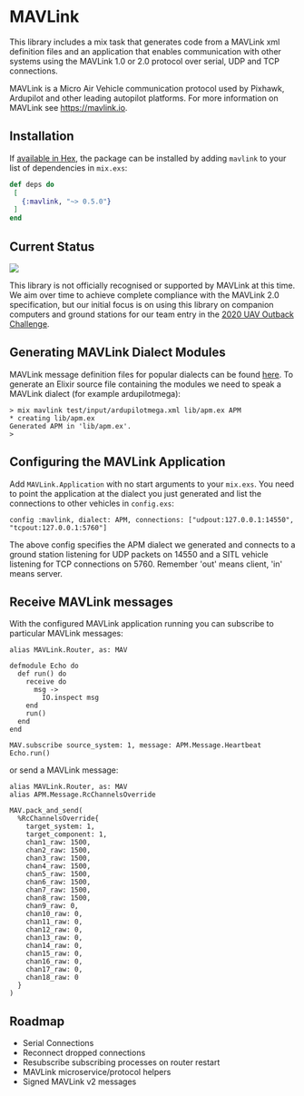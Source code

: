 # MAVLink

This library includes a mix task that generates code from a MAVLink xml
definition files and an application that enables communication with other
systems using the MAVLink 1.0 or 2.0 protocol over serial, UDP and TCP
connections.

MAVLink is a Micro Air Vehicle communication protocol used by Pixhawk, 
Ardupilot and other leading autopilot platforms. For more information
on MAVLink see https://mavlink.io.

## Installation

If [available in Hex](https://hex.pm/docs/publish), the package can be installed
by adding `mavlink` to your list of dependencies in `mix.exs`:

  ```elixir
 def deps do
   [
     {:mavlink, "~> 0.5.0"}
   ]
 end
 ```

## Current Status

![](https://github.com/beamuav/elixir-mavlink/workflows/Elixir/badge.svg)

This library is not officially recognised or supported by MAVLink at this
time. We aim over time to achieve complete compliance with the MAVLink 2.0
specification, but our initial focus is on using this library on companion
computers and ground stations for our team entry in the 
[2020 UAV Outback Challenge](https://uavchallenge.org/medical-rescue/).

## Generating MAVLink Dialect Modules
MAVLink message definition files for popular dialects can be found [here](https://github.com/mavlink/mavlink/tree/master/message_definitions/v1.0).
To generate an Elixir source file containing the modules we need to speak a MAVLink dialect (for example ardupilotmega):

```
> mix mavlink test/input/ardupilotmega.xml lib/apm.ex APM
* creating lib/apm.ex
Generated APM in 'lib/apm.ex'.
>
```

## Configuring the MAVLink Application
Add `MAVLink.Application` with no start arguments to your `mix.exs`. You need to point the application at the dialect you just generated 
and list the connections to other vehicles in `config.exs`:

```
config :mavlink, dialect: APM, connections: ["udpout:127.0.0.1:14550", "tcpout:127.0.0.1:5760"]
```

The above config specifies the APM dialect we generated and connects to a ground station listening for 
UDP packets on 14550 and a SITL vehicle listening for TCP connections on 5760. Remember 'out' means client, 
'in' means server.

## Receive MAVLink messages
With the configured MAVLink application running you can subscribe to particular MAVLink messages:

```
alias MAVLink.Router, as: MAV

defmodule Echo do
  def run() do
    receive do
      msg ->
        IO.inspect msg
    end
    run()
  end
end

MAV.subscribe source_system: 1, message: APM.Message.Heartbeat
Echo.run()
```

or send a MAVLink message:

```
alias MAVLink.Router, as: MAV
alias APM.Message.RcChannelsOverride

MAV.pack_and_send(
  %RcChannelsOverride{
    target_system: 1,
    target_component: 1,
    chan1_raw: 1500,
    chan2_raw: 1500,
    chan3_raw: 1500,
    chan4_raw: 1500,
    chan5_raw: 1500,
    chan6_raw: 1500,
    chan7_raw: 1500,
    chan8_raw: 1500,
    chan9_raw: 0,
    chan10_raw: 0,
    chan11_raw: 0,
    chan12_raw: 0,
    chan13_raw: 0,
    chan14_raw: 0,
    chan15_raw: 0,
    chan16_raw: 0,
    chan17_raw: 0,
    chan18_raw: 0
  }
)
```

## Roadmap
- Serial Connections
- Reconnect dropped connections
- Resubscribe subscribing processes on router restart
- MAVLink microservice/protocol helpers
- Signed MAVLink v2 messages

